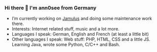 ### Hi there 👋 I'm ann0see from Germany


- I’m currently working on [Jamulus](https://jamulus.io) and doing some maintenance work there.
- Interests: Internet related stuff, music and a lot more. 
- Languages I speak: German, English and French (at least a little bit)
- Other languages I speak: Web stuff: PHP, HTML, CSS and a little JS. Learning Java, wrote some Python, C/C++ and Bash. 

